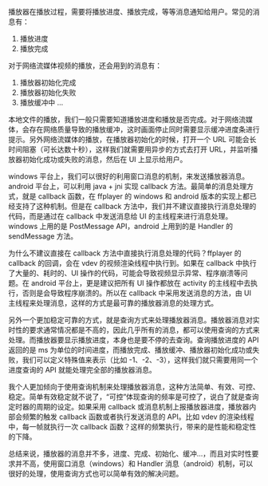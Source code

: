 播放器在播放过程，需要将播放进度、播放完成，等等消息通知给用户。常见的消息有：
1. 播放进度
2. 播放完成

对于网络流媒体视频的播放，还会用到的消息有：
1. 播放器初始化完成
2. 播放器初始化失败
3. 播放缓冲中
...

本地文件的播放，我们一般只需要知道播放进度和播放是否完成。对于网络流媒体，会存在网络质量导致的播放缓冲，这时画面停止同时需要显示缓冲进度条进行提示。另外网络流媒体的播放，在播放器初始化的时候，打开一个 URL 可能会长时间阻塞（可长达数十秒），这样我们就需要用异步的方式去打开 URL，并监听播放器初始化成功或失败的消息，然后在 UI 上显示给用户。

windows 平台上，我们可以很好的利用窗口消息的机制，来发送播放器消息。android 平台上，可以利用 java + jni 实现 callback 方法。最简单的消息处理方式，就是 callback 函数，在 ffplayer 的 windows 和 android 版本的实现上都已经支持了这种机制。但是在 callback 方法中，我们并不建议直接执行消息处理的代码，而是通过在 callback 中发送消息给 UI 的主线程来进行消息处理。windows 上用的是 PostMessage API，android 上用到的是 Handler 的 sendMessage 方法。

为什么不建议直接在 callback 方法中直接执行消息处理的代码？ffplayer 的 callback 的回调，会在 vdev 的视频渲染线程中执行到。如果在 callback 中执行了大量的、耗时的、UI 操作的代码，可能会导致视频显示异常、程序崩溃等问题。在 android 平台上，更是建议把所有 UI 操作都放在 activity 的主线程中去执行，否则是会导致程序崩溃的。所以在 callback 中采用发送消息的方法，由 UI 主线程来处理消息，这样的方式是最可靠的播放器消息的处理方式。

另外一个更加稳定可靠的方式，就是查询方式来处理播放器消息。播放器消息对实时性的要求通常情况都是不高的，因此几乎所有的消息，都可以使用查询的方式来处理。而播放器要显示播放进度，本身也是要不停的去查询。查询播放进度的 API 返回的是 ms 为单位的时间进度，而播放完成、播放缓冲、播放器初始化成功或失败，我们可以定义特殊值来表示（比如 -1、-2、-3），这样我们就只需要用同一个进度查询的 API 就能处理完全部的播放器消息。

我个人更加倾向于使用查询机制来处理播放器消息，这种方法简单、有效、可控、稳定。简单有效稳定就不说了，“可控”体现查询的频率是可控了，说白了就是查询定时器的周期的设定。如果采用 callback 或消息机制上报播放器进度，播放器内部会频繁的触发 callback 函数或者执行发送消息的 API。比如 vdev 的渲染线程中，每一帧就执行一次 callback 函数？这样的频繁执行，带来的是性能和稳定性的下降。

总结来说，播放器的消息并不多，进度、完成、初始化、缓冲...，而且对实时性要求并不高，使用窗口消息（windows）和 Handler 消息（android）机制，可以很好的处理，使用查询方式也可以简单有效的解决问题。



